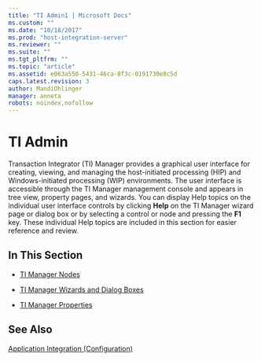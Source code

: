 ```yaml
---
title: "TI Admin1 | Microsoft Docs"
ms.custom: ""
ms.date: "10/18/2017"
ms.prod: "host-integration-server"
ms.reviewer: ""
ms.suite: ""
ms.tgt_pltfrm: ""
ms.topic: "article"
ms.assetid: e063a550-5431-46ca-8f3c-0191730e8c5d
caps.latest.revision: 3
author: MandiOhlinger
manager: anneta
robots: noindex,nofollow
---
```

# TI Admin
Transaction Integrator (TI) Manager provides a graphical user interface for creating, viewing, and managing the host-initiated processing (HIP) and Windows-initiated processing (WIP) environments. The user interface is accessible through the TI Manager management console and appears in tree view, property pages, and wizards. You can display Help topics on the individual user interface controls by clicking **Help** on the TI Manager wizard page or dialog box or by selecting a control or node and pressing the **F1** key. These individual Help topics are included in this section for easier reference and review.  
  
## In This Section  
  
-   [TI Manager Nodes](../core/ti-manager-nodes.md)  
  
-   [TI Manager Wizards and Dialog Boxes](../core/ti-manager-wizards-and-dialog-boxes.md)  
  
-   [TI Manager Properties](../core/ti-manager-properties.md)  
  
## See Also  
 [Application Integration (Configuration)](../core/application-integration-configuration.md)